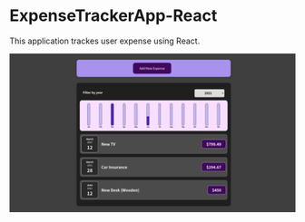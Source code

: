 # ExpenseTrackerApp-React

This application trackes user expense using React.

![ExpenseTracker](./expense-tracker.png)
